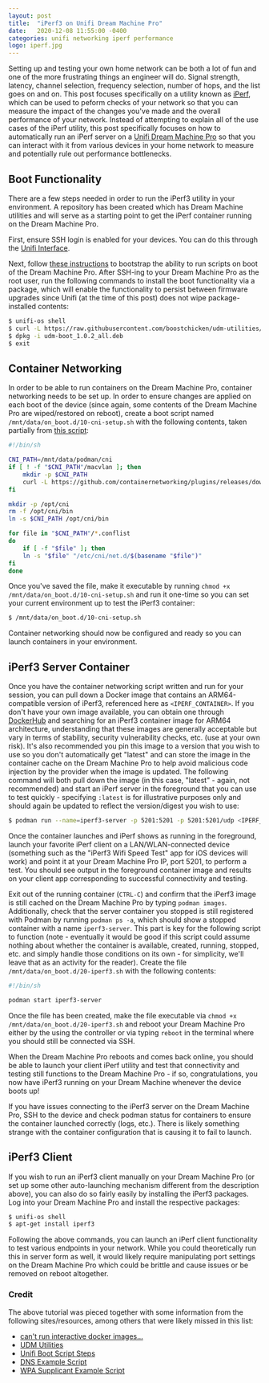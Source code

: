 ```yaml
---
layout: post
title:  "iPerf3 on Unifi Dream Machine Pro"
date:   2020-12-08 11:55:00 -0400
categories: unifi networking iperf performance
logo: iperf.jpg
---
```


Setting up and testing your own home network can be both a lot of fun and one of the more frustrating things an engineer will do. Signal strength,
latency, channel selection, frequency selection, number of hops, and the list goes on and on. This post focuses specifically on a utility known
as [iPerf](https://iperf.fr), which can be used to peform checks of your network so that you can measure the impact of the changes you've made and
the overall performance of your network. Instead of attempting to explain all of the use cases of the iPerf utility, this post specifically focuses
on how to automatically run an iPerf server on a [Unifi Dream Machine Pro](https://store.ui.com/collections/unifi-network-routing-switching/products/udm-pro)
so that you can interact with it from various devices in your home network to measure and potentially rule out performance bottlenecks.

## Boot Functionality

There are a few steps needed in order to run the iPerf3 utility in your environment. A repository has been created which has Dream Machine utilities
and will serve as a starting point to get the iPerf container running on the Dream Machine Pro.

First, ensure SSH login is enabled for your devices. You can do this through the [Unifi Interface](https://unifi.ui.com/).

Next, follow [these instructions](https://github.com/boostchicken/udm-utilities/blob/master/on-boot-script/README.md#steps) to bootstrap the ability
to run scripts on boot of the Dream Machine Pro. After SSH-ing to your Dream Machine Pro as the root user, run the following commands to install the
boot functionality via a package, which will enable the functionality to persist between firmware upgrades since Unifi (at the time of this post) does not
wipe package-installed contents:

```bash
$ unifi-os shell
$ curl -L https://raw.githubusercontent.com/boostchicken/udm-utilities/master/on-boot-script/packages/udm-boot_1.0.2_all.deb -o udm-boot_1.0.2_all.deb
$ dpkg -i udm-boot_1.0.2_all.deb
$ exit
```

## Container Networking

In order to be able to run containers on the Dream Machine Pro, container networking needs to be set up. In order to ensure changes are applied on each
boot of the device (since again, some contents of the Dream Machine Pro are wiped/restored on reboot), create a boot script named
`/mnt/data/on_boot.d/10-cni-setup.sh` with the following contents, taken partially from
[this script](https://github.com/boostchicken/udm-utilities/blob/master/dns-common/on_boot.d/10-dns.sh):

```bash
#!/bin/sh

CNI_PATH=/mnt/data/podman/cni
if [ ! -f "$CNI_PATH"/macvlan ]; then
    mkdir -p $CNI_PATH
    curl -L https://github.com/containernetworking/plugins/releases/download/v0.8.6/cni-plugins-linux-arm64-v0.8.6.tgz | tar -xz -C $CNI_PATH
fi

mkdir -p /opt/cni
rm -f /opt/cni/bin
ln -s $CNI_PATH /opt/cni/bin

for file in "$CNI_PATH"/*.conflist
do
    if [ -f "$file" ]; then
    ln -s "$file" "/etc/cni/net.d/$(basename "$file")"
fi
done
```

Once you've saved the file, make it executable by running `chmod +x /mnt/data/on_boot.d/10-cni-setup.sh` and run it one-time so you can set your
current environment up to test the iPerf3 container:

```bash
$ /mnt/data/on_boot.d/10-cni-setup.sh
```

Container networking should now be configured and ready so you can launch containers in your environment.

## iPerf3 Server Container

Once you have the container networking script written and run for your session, you can pull down a Docker image that contains an ARM64-compatible
version of iPerf3, referenced here as `<IPERF_CONTAINER>`. If you don't have your own image available, you can obtain one through [DockerHub](https://hub.docker.com/)
and searching for an iPerf3 container image for ARM64 architecture, understanding that these images are generally acceptable but vary in terms of
stability, security vulnerability checks, etc. (use at your own risk). It's also recommended you pin this image to a version that you wish to use so
you don't automatically get "latest" and can store the image in the container cache on the Dream Machine Pro to help avoid malicious code injection by
the provider when the image is updated. The following command will both pull down the image (in this case, "latest" - again, not recommended) and start
an iPerf server in the foreground that you can use to test quickly - specifying `:latest` is for illustrative purposes only and should again be updated
to reflect the version/digest you wish to use:

```bash
$ podman run --name=iperf3-server -p 5201:5201 -p 5201:5201/udp <IPERF_CONTAINER>:latest -s
```

Once the container launches and iPerf shows as running in the foreground, launch your favorite iPerf client on a LAN/WLAN-connected device (something
such as the "iPerf3 Wifi Speed Test" app for iOS devices will work) and point it at your Dream Machine Pro IP, port 5201, to perform a test. You should
see output in the foreground container image and results on your client app corresponding to successful connectivity and testing.

Exit out of the running container (`CTRL-C`) and confirm that the iPerf3 image is still cached on the Dream Machine Pro by typing `podman images`.
Additionally, check that the server container you stopped is still registered with Podman by running `podman ps -a`, which should show a stopped
container with a name `iperf3-server`. This part is key for the following script to function (note - eventually it would be good if this script could
assume nothing about whether the container is available, created, running, stopped, etc. and simply handle those conditions on its own - for simplicity,
we'll leave that as an activity for the reader). Create the file `/mnt/data/on_boot.d/20-iperf3.sh` with the following contents:

```bash
#!/bin/sh

podman start iperf3-server
```

Once the file has been created, make the file executable via `chmod +x /mnt/data/on_boot.d/20-iperf3.sh` and reboot your Dream Machine Pro either by the
using the controller or via typing `reboot` in the terminal where you should still be connected via SSH.

When the Dream Machine Pro reboots and comes back online, you should be able to launch your client iPerf utility and test that connectivity and testing
still functions to the Dream Machine Pro - if so, congratulations, you now have iPerf3 running on your Dream Machine whenever the device boots up!

If you have issues connecting to the iPerf3 server on the Dream Machine Pro, SSH to the device and check podman status for containers to ensure the
container launched correctly (logs, etc.). There is likely something strange with the container configuration that is causing it to fail to launch.

## iPerf3 Client

If you wish to run an iPerf3 client manually on your Dream Machine Pro (or set up some other auto-launching mechanism different from the
description above), you can also do so fairly easily by installing the iPerf3 packages. Log into your Dream Machine Pro and install the respective
packages:

```bash
$ unifi-os shell
$ apt-get install iperf3
```

Following the above commands, you can launch an iPerf client functionality to test various endpoints in your network. While you could theoretically run
this in server form as well, it would likely require manipulating port settings on the Dream Machine Pro which could be brittle and cause issues or be
removed on reboot altogether.

### Credit

The above tutorial was pieced together with some information from the following sites/resources, among others that were likely missed in this list:

- [can't run interactive docker images...](https://www.reddit.com/r/Ubiquiti/comments/iz45ux/cant_run_interactive_docker_images_to_test_stuff/)
- [UDM Utilities](https://github.com/boostchicken/udm-utilities)
- [Unifi Boot Script Steps](https://github.com/boostchicken/udm-utilities/blob/master/on-boot-script/README.md#steps)
- [DNS Example Script](https://github.com/boostchicken/udm-utilities/blob/master/dns-common/on_boot.d/10-dns.sh)
- [WPA Supplicant Example Script](https://github.com/boostchicken/udm-utilities/blob/master/on-boot-script/examples/udm-files/on_boot.d/10-wpa_supplicant.sh)
